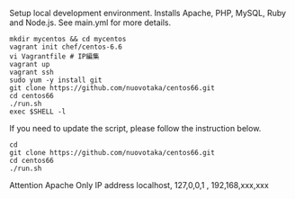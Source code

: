 Setup local development environment.  Installs Apache, PHP, MySQL, Ruby and Node.js.  See main.yml for more details.

```
mkdir mycentos && cd mycentos
vagrant init chef/centos-6.6
vi Vagrantfile # IP編集
vagrant up
vagrant ssh
sudo yum -y install git
git clone https://github.com/nuovotaka/centos66.git
cd centos66
./run.sh
exec $SHELL -l
```

If you need to update the script, please follow the instruction below.

```
cd
git clone https://github.com/nuovotaka/centos66.git
cd centos66
./run.sh
```

Attention 
Apache Only IP address 
localhost, 127,0,0,1 , 192,168,xxx,xxx
